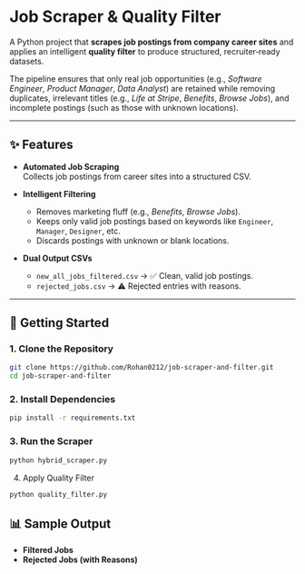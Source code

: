 # Job Scraper & Quality Filter

A Python project that **scrapes job postings from company career sites** and applies an intelligent **quality filter** to produce structured, recruiter‑ready datasets. 

The pipeline ensures that only real job opportunities (e.g., *Software Engineer*, *Product Manager*, *Data Analyst*) are retained while removing duplicates, irrelevant titles (e.g., *Life at Stripe*, *Benefits*, *Browse Jobs*), and incomplete postings (such as those with unknown locations).

---

## ✨ Features

- **Automated Job Scraping**  
  Collects job postings from career sites into a structured CSV.

- **Intelligent Filtering**  
  - Removes marketing fluff (e.g., *Benefits*, *Browse Jobs*).  
  - Keeps only valid job postings based on keywords like `Engineer`, `Manager`, `Designer`, etc.  
  - Discards postings with unknown or blank locations.  

- **Dual Output CSVs**  
  - `new_all_jobs_filtered.csv` → ✅ Clean, valid job postings.  
  - `rejected_jobs.csv` → ⚠️ Rejected entries with reasons.

---
## 🚀 Getting Started

### 1. Clone the Repository
```bash
git clone https://github.com/Rohan0212/job-scraper-and-filter.git
cd job-scraper-and-filter
```
### 2. Install Dependencies
```bash
pip install -r requirements.txt
```
### 3. Run the Scraper
```bash
python hybrid_scraper.py
```
4. Apply Quality Filter
```bash
python quality_filter.py
```
## 📊 Sample Output
- **Filtered Jobs**
- **Rejected Jobs (with Reasons)**
